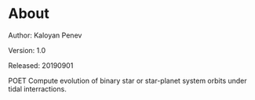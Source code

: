 About
=====

Author: Kaloyan Penev

Version: 1.0

Released: 20190901

POET Compute evolution of binary star or star-planet system orbits under tidal
interractions.
